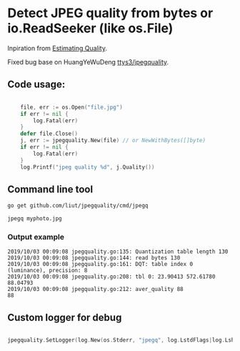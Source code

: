 # Detect JPEG quality from bytes or io.ReadSeeker (like os.File)

Inpiration from [Estimating Quality](http://fotoforensics.com/tutorial-estq.php).

Fixed bug base on HuangYeWuDeng [ttys3/jpegquality](https://github.com/ttys3/jpegquality/commit/6176ce2bb32baad02c5b3dcd977dbc2eab406312).


## Code usage:

````go

	file, err := os.Open("file.jpg")
	if err != nil {
		log.Fatal(err)
	}
	defer file.Close()
	j, err := jpegquality.New(file) // or NewWithBytes([]byte)
	if err != nil {
		log.Fatal(err)
	}
	log.Printf("jpeg quality %d", j.Quality())

````

## Command line tool

```sh
go get github.com/liut/jpegquality/cmd/jpegq

jpegq myphoto.jpg

```

### Output example
```
2019/10/03 00:09:08 jpegquality.go:135: Quantization table length 130
2019/10/03 00:09:08 jpegquality.go:144: read bytes 130
2019/10/03 00:09:08 jpegquality.go:161: DQT: table index 0 (luminance), precision: 8
2019/10/03 00:09:08 jpegquality.go:208: tbl 0: 23.90413 572.61780 88.04793
2019/10/03 00:09:08 jpegquality.go:212: aver_quality 88
88
```

## Custom logger for debug
```go

jpegquality.SetLogger(log.New(os.Stderr, "jpegq", log.LstdFlags|log.Lshortfile))

```
